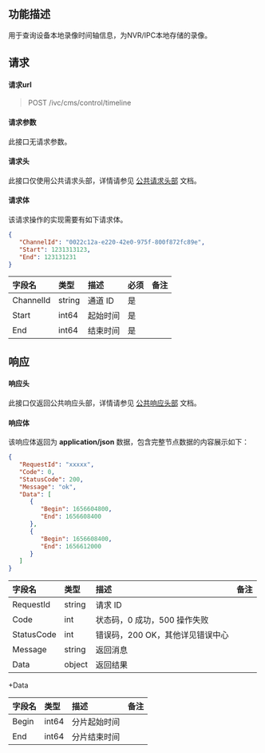 ## 功能描述

用于查询设备本地录像时间轴信息，为NVR/IPC本地存储的录像。

## 请求

#### 请求url

> POST /ivc/cms/control/timeline

#### 请求参数

此接口无请求参数。

#### 请求头

此接口仅使用公共请求头部，详情请参见 [公共请求头部](https://cloud.tencent.com/document/product/1344/50451) 文档。

#### 请求体

该请求操作的实现需要有如下请求体。

```json
{
   "ChannelId": "0022c12a-e220-42e0-975f-800f872fc89e",
   "Start": 1231313123,
   "End": 123131231
}
```

| 字段名    | 类型   | 描述     | 必须 | 备注 |
| :-------- | :----- | :------- | :--- | :--- |
| ChannelId | string | 通道 ID   | 是   |      |
| Start     | int64  | 起始时间 | 是   |      |
| End       | int64  | 结束时间 | 是   |      |


## 响应

#### 响应头

此接口仅返回公共响应头部，详情请参见 [公共响应头部](https://cloud.tencent.com/document/product/1344/50452) 文档。

#### 响应体

该响应体返回为 **application/json** 数据，包含完整节点数据的内容展示如下：

```json
{
   "RequestId": "xxxxx",
   "Code": 0,
   "StatusCode": 200,
   "Message": "ok",
   "Data": [
      {
         "Begin": 1656604800,
         "End": 1656608400
      },
      {
         "Begin": 1656608400,
         "End": 1656612000
      }
   ]
}
```

| 字段名     | 类型   | 描述                             | 备注 |
| :--------- | :----- | :------------------------------- | :--- |
| RequestId  | string | 请求 ID                           |      |
| Code       | int    | 状态码，0 成功，500 操作失败     |      |
| StatusCode | int    | 错误码，200 OK，其他详见错误中心 |      |
| Message    | string | 返回消息                         |      |
| Data       | object | 返回结果                         |      |

+Data

| 字段名 | 类型  | 描述         | 备注 |
| :----- | :---- | :----------- | :--- |
| Begin  | int64 | 分片起始时间 |      |
| End    | int64 | 分片结束时间 |      |

